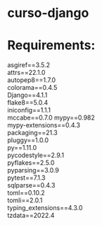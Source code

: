 # curso-django
# Requirements:  
asgiref==3.5.2  
attrs==22.1.0  
autopep8==1.7.0  
colorama==0.4.5  
Django==4.1.1  
flake8==5.0.4  
iniconfig==1.1.1  
mccabe==0.7.0 
mypy==0.982  
mypy-extensions==0.4.3  
packaging==21.3  
pluggy==1.0.0  
py==1.11.0  
pycodestyle==2.9.1  
pyflakes==2.5.0  
pyparsing==3.0.9  
pytest==7.1.3  
sqlparse==0.4.3  
toml==0.10.2  
tomli==2.0.1  
typing_extensions==4.3.0  
tzdata==2022.4  
